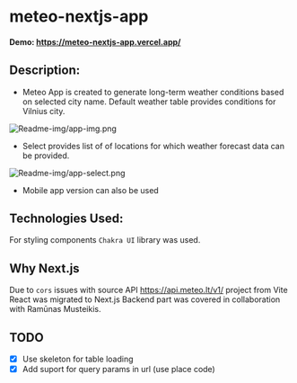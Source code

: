# meteo-nextjs-app

#### Demo: https://meteo-nextjs-app.vercel.app/

## Description:

- Meteo App is created to generate long-term weather conditions based on selected city name. Default weather table provides conditions for Vilnius city.

![Readme-img/app-img.png](https://github.com/judityc/meteo-nextjs-app/assets/123310773/d448aeb6-57ea-4595-b2f5-ff7a5cacfda7)

- Select provides list of of locations for which weather forecast data can be provided.
  
![Readme-img/app-select.png](https://github.com/judityc/meteo-nextjs-app/assets/123310773/7dedb715-2ef3-44b0-93fc-8ac6674ae047)

- Mobile app version can also be used

## Technologies Used: 
For styling components `Chakra UI` library was used. 

## Why Next.js
Due to `cors` issues with source API https://api.meteo.lt/v1/ project from Vite React was migrated to Next.js
Backend part was covered in collaboration with Ramūnas Musteikis.

## TODO
- [X] Use skeleton for table loading
- [X] Add suport for query params in url (use place code)